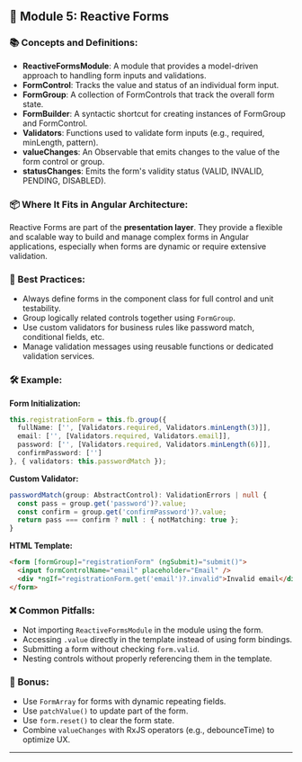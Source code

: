 

## 🧾 Module 5: Reactive Forms

### 📚 Concepts and Definitions:

* **ReactiveFormsModule**: A module that provides a model-driven approach to handling form inputs and validations.
* **FormControl**: Tracks the value and status of an individual form input.
* **FormGroup**: A collection of FormControls that track the overall form state.
* **FormBuilder**: A syntactic shortcut for creating instances of FormGroup and FormControl.
* **Validators**: Functions used to validate form inputs (e.g., required, minLength, pattern).
* **valueChanges**: An Observable that emits changes to the value of the form control or group.
* **statusChanges**: Emits the form's validity status (VALID, INVALID, PENDING, DISABLED).

### 📦 Where It Fits in Angular Architecture:

Reactive Forms are part of the **presentation layer**. They provide a flexible and scalable way to build and manage complex forms in Angular applications, especially when forms are dynamic or require extensive validation.

### 🧠 Best Practices:

* Always define forms in the component class for full control and unit testability.
* Group logically related controls together using `FormGroup`.
* Use custom validators for business rules like password match, conditional fields, etc.
* Manage validation messages using reusable functions or dedicated validation services.

### 🛠️ Example:

**Form Initialization:**

```ts
this.registrationForm = this.fb.group({
  fullName: ['', [Validators.required, Validators.minLength(3)]],
  email: ['', [Validators.required, Validators.email]],
  password: ['', [Validators.required, Validators.minLength(6)]],
  confirmPassword: ['']
}, { validators: this.passwordMatch });
```

**Custom Validator:**

```ts
passwordMatch(group: AbstractControl): ValidationErrors | null {
  const pass = group.get('password')?.value;
  const confirm = group.get('confirmPassword')?.value;
  return pass === confirm ? null : { notMatching: true };
}
```

**HTML Template:**

```html
<form [formGroup]="registrationForm" (ngSubmit)="submit()">
  <input formControlName="email" placeholder="Email" />
  <div *ngIf="registrationForm.get('email')?.invalid">Invalid email</div>
</form>
```

### ❌ Common Pitfalls:

* Not importing `ReactiveFormsModule` in the module using the form.
* Accessing `.value` directly in the template instead of using form bindings.
* Submitting a form without checking `form.valid`.
* Nesting controls without properly referencing them in the template.

### 🧩 Bonus:

* Use `FormArray` for forms with dynamic repeating fields.
* Use `patchValue()` to update part of the form.
* Use `form.reset()` to clear the form state.
* Combine `valueChanges` with RxJS operators (e.g., debounceTime) to optimize UX.

---
